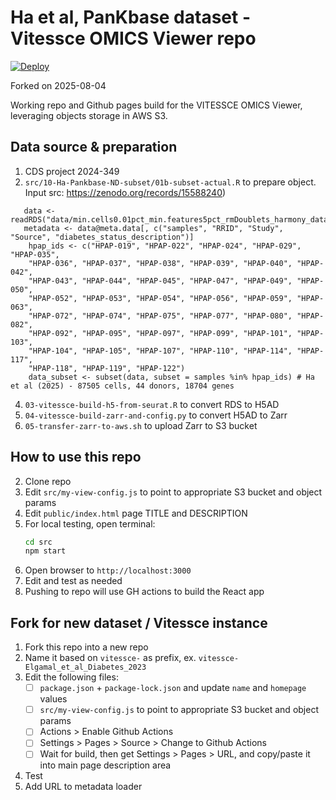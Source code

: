 # Ha et al, PanKbase dataset - Vitessce OMICS Viewer repo

[![Deploy](https://github.com/vandydata/Vitessce-Ha-Pankbase-ND-subset/actions/workflows/deploy.yml/badge.svg)](https://github.com/vandydata/Vitessce-Ha-Pankbase-ND-subset/actions/workflows/deploy.yml)

Forked on 2025-08-04

Working repo and Github pages build for the VITESSCE OMICS Viewer, leveraging objects storage in AWS S3.

## Data source & preparation

1. CDS project 2024-349
2. `src/10-Ha-Pankbase-ND-subset/01b-subset-actual.R` to prepare object. Input src: https://zenodo.org/records/15588240)
```
   data <- readRDS("data/min.cells0.01pct_min.features5pct_rmDoublets_harmony_data.Rds")
   metadata <- data@meta.data[, c("samples", "RRID", "Study", "Source", "diabetes_status_description")]
    hpap_ids <- c("HPAP-019", "HPAP-022", "HPAP-024", "HPAP-029", "HPAP-035",
    "HPAP-036", "HPAP-037", "HPAP-038", "HPAP-039", "HPAP-040", "HPAP-042",
    "HPAP-043", "HPAP-044", "HPAP-045", "HPAP-047", "HPAP-049", "HPAP-050",
    "HPAP-052", "HPAP-053", "HPAP-054", "HPAP-056", "HPAP-059", "HPAP-063",
    "HPAP-072", "HPAP-074", "HPAP-075", "HPAP-077", "HPAP-080", "HPAP-082",
    "HPAP-092", "HPAP-095", "HPAP-097", "HPAP-099", "HPAP-101", "HPAP-103",
    "HPAP-104", "HPAP-105", "HPAP-107", "HPAP-110", "HPAP-114", "HPAP-117",
    "HPAP-118", "HPAP-119", "HPAP-122")
    data_subset <- subset(data, subset = samples %in% hpap_ids) # Ha et al (2025) - 87505 cells, 44 donors, 18704 genes
```
4. `03-vitessce-build-h5-from-seurat.R` to convert RDS to H5AD
5. `04-vitessce-build-zarr-and-config.py` to convert H5AD to Zarr
6. `05-transfer-zarr-to-aws.sh` to upload Zarr to S3 bucket

## How to use this repo

2. Clone repo
3. Edit `src/my-view-config.js` to point to appropriate S3 bucket and object params
4. Edit `public/index.html` page TITLE and DESCRIPTION
5. For local testing, open terminal:
    ```bash
    cd src
    npm start
    ```
6. Open browser to `http://localhost:3000`
7. Edit and test as needed
8. Pushing to repo will use GH actions to build the React app

## Fork for new dataset / Vitessce instance

1. Fork this repo into a new repo
2. Name it based on `vitessce-` as prefix, ex. `vitessce-Elgamal_et_al_Diabetes_2023`
3. Edit the following files:
   - [ ]  `package.json` + `package-lock.json` and update `name` and `homepage` values
   - [ ]  `src/my-view-config.js` to point to appropriate S3 bucket and object params
   - [ ]  Actions > Enable Github Actions
   - [ ]  Settings > Pages > Source > Change to Github Actions
   - [ ]  Wait for build, then get Settings > Pages > URL, and copy/paste it into main page description area
4. Test
5. Add URL to metadata loader
